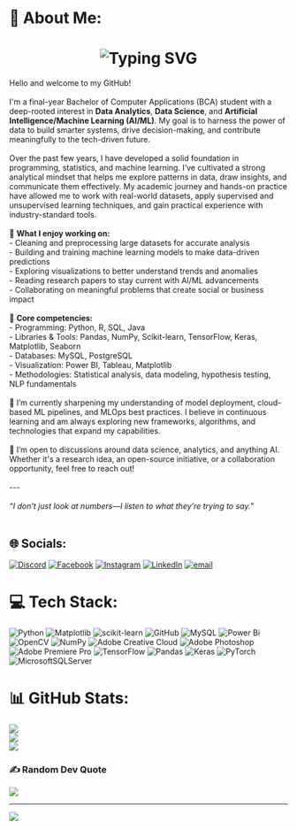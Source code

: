 # 💫 About Me:
<div align="center">
    <h1>
        <img src="https://readme-typing-svg.herokuapp.com?font=Jetbrains+mono&size=40&duration=3000&color=33FF33&center=true&vCenter=true&width=435&lines=Hey..+I'm+[Akashnil];This+is..;..my+Github..;" alt="Typing SVG"/>
    </h1>
</div>

Hello and welcome to my GitHub!<br><br>I'm a final-year Bachelor of Computer Applications (BCA) student with a deep-rooted interest in **Data Analytics**, **Data Science**, and **Artificial Intelligence/Machine Learning (AI/ML)**. My goal is to harness the power of data to build smarter systems, drive decision-making, and contribute meaningfully to the tech-driven future.<br><br>Over the past few years, I have developed a solid foundation in programming, statistics, and machine learning. I’ve cultivated a strong analytical mindset that helps me explore patterns in data, draw insights, and communicate them effectively. My academic journey and hands-on practice have allowed me to work with real-world datasets, apply supervised and unsupervised learning techniques, and gain practical experience with industry-standard tools.<br><br>🔎 **What I enjoy working on:**<br>- Cleaning and preprocessing large datasets for accurate analysis<br>- Building and training machine learning models to make data-driven predictions<br>- Exploring visualizations to better understand trends and anomalies<br>- Reading research papers to stay current with AI/ML advancements<br>- Collaborating on meaningful problems that create social or business impact<br><br>🧠 **Core competencies:**<br>- Programming: Python, R, SQL, Java<br>- Libraries & Tools: Pandas, NumPy, Scikit-learn, TensorFlow, Keras, Matplotlib, Seaborn<br>- Databases: MySQL, PostgreSQL<br>- Visualization: Power BI, Tableau, Matplotlib<br>- Methodologies: Statistical analysis, data modeling, hypothesis testing, NLP fundamentals<br><br>🌱 I’m currently sharpening my understanding of model deployment, cloud-based ML pipelines, and MLOps best practices. I believe in continuous learning and am always exploring new frameworks, algorithms, and technologies that expand my capabilities.<br><br>💬 I’m open to discussions around data science, analytics, and anything AI. Whether it's a research idea, an open-source initiative, or a collaboration opportunity, feel free to reach out!<br><br>---<br><br>_“I don’t just look at numbers—I listen to what they’re trying to say.”_<br><br>


## 🌐 Socials:
[![Discord](https://img.shields.io/badge/Discord-%237289DA.svg?logo=discord&logoColor=white)](https://discord.gg/https://discord.gg/bfcZ9nNf2t) [![Facebook](https://img.shields.io/badge/Facebook-%231877F2.svg?logo=Facebook&logoColor=white)](https://facebook.com/AkashnilGarai864) [![Instagram](https://img.shields.io/badge/Instagram-%23E4405F.svg?logo=Instagram&logoColor=white)](https://instagram.com/cloud_nine_864) [![LinkedIn](https://img.shields.io/badge/LinkedIn-%230077B5.svg?logo=linkedin&logoColor=white)](https://linkedin.com/in/akashnil-garai) [![email](https://img.shields.io/badge/Email-D14836?logo=gmail&logoColor=white)](mailto:akashonline864@gmail.com) 

# 💻 Tech Stack:
![Python](https://img.shields.io/badge/python-3670A0?style=plastic&logo=python&logoColor=ffdd54) ![Matplotlib](https://img.shields.io/badge/Matplotlib-%23ffffff.svg?style=plastic&logo=Matplotlib&logoColor=black) ![scikit-learn](https://img.shields.io/badge/scikit--learn-%23F7931E.svg?style=plastic&logo=scikit-learn&logoColor=white) ![GitHub](https://img.shields.io/badge/github-%23121011.svg?style=plastic&logo=github&logoColor=white) ![MySQL](https://img.shields.io/badge/mysql-4479A1.svg?style=plastic&logo=mysql&logoColor=white) ![Power Bi](https://img.shields.io/badge/power_bi-F2C811?style=plastic&logo=powerbi&logoColor=black) ![OpenCV](https://img.shields.io/badge/opencv-%23white.svg?style=plastic&logo=opencv&logoColor=white) ![NumPy](https://img.shields.io/badge/numpy-%23013243.svg?style=plastic&logo=numpy&logoColor=white) ![Adobe Creative Cloud](https://img.shields.io/badge/Adobe%20Creative%20Cloud-DA1F26.svg?style=plastic&logo=Adobe%20Creative%20Cloud&logoColor=white) ![Adobe Photoshop](https://img.shields.io/badge/adobe%20photoshop-%2331A8FF.svg?style=plastic&logo=adobe%20photoshop&logoColor=white) ![Adobe Premiere Pro](https://img.shields.io/badge/Adobe%20Premiere%20Pro-9999FF.svg?style=plastic&logo=Adobe%20Premiere%20Pro&logoColor=white) ![TensorFlow](https://img.shields.io/badge/TensorFlow-%23FF6F00.svg?style=plastic&logo=TensorFlow&logoColor=white) ![Pandas](https://img.shields.io/badge/pandas-%23150458.svg?style=plastic&logo=pandas&logoColor=white) ![Keras](https://img.shields.io/badge/Keras-%23D00000.svg?style=plastic&logo=Keras&logoColor=white) ![PyTorch](https://img.shields.io/badge/PyTorch-%23EE4C2C.svg?style=plastic&logo=PyTorch&logoColor=white) ![MicrosoftSQLServer](https://img.shields.io/badge/Microsoft%20SQL%20Server-CC2927?style=plastic&logo=microsoft%20sql%20server&logoColor=white)
# 📊 GitHub Stats:
![](https://github-readme-stats.vercel.app/api?username=VoidHunter864&theme=nightowl&hide_border=false&include_all_commits=false&count_private=false)<br/>
![](https://nirzak-streak-stats.vercel.app/?user=VoidHunter864&theme=nightowl&hide_border=false)<br/>
![](https://github-readme-stats.vercel.app/api/top-langs/?username=VoidHunter864&theme=nightowl&hide_border=false&include_all_commits=false&count_private=false&layout=compact)

### ✍️ Random Dev Quote
![](https://quotes-github-readme.vercel.app/api?type=vetical&theme=radical)

---
[![](https://visitcount.itsvg.in/api?id=VoidHunter864&icon=0&color=0)](https://visitcount.itsvg.in)
